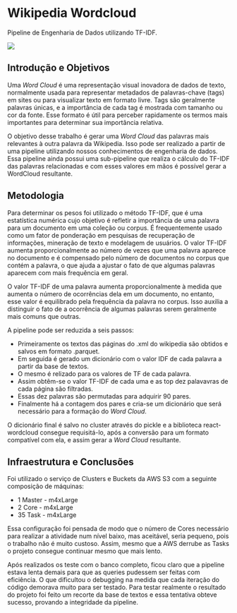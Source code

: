 # **Wikipedia Wordcloud**

Pipeline de Engenharia de Dados utilizando TF-IDF.

![](https://upload.wikimedia.org/wikipedia/commons/8/8a/V_wordcloud_skill.png)

## Introdução e Objetivos

Uma _Word Cloud_ é uma representação visual inovadora de dados de texto, normalmente usada para representar metadados de palavras-chave (tags) em sites ou para visualizar texto em formato livre. Tags são geralmente palavras únicas, e a importância de cada tag é mostrada com tamanho ou cor da fonte. Esse formato é útil para perceber rapidamente os termos mais importantes para determinar sua importância relativa. 

O objetivo desse trabalho é gerar uma _Word Cloud_ das palavras mais relevantes à outra palavra da Wikipedia. Isso pode ser realizado a partir de uma pipeline utilizando nossos conhecimentos de engenharia de dados. Essa pipeline ainda possui uma sub-pipeline que realiza o cálculo do TF-IDF das palavras relacionadas e com esses valores em mãos é possível gerar a WordCloud resultante.

## Metodologia

Para determinar os pesos foi utilizado o método TF-IDF, que é uma estatística numérica cujo objetivo é refletir a importância de uma palavra para um documento em uma coleção ou corpus. É frequentemente usado como um fator de ponderação em pesquisas de recuperação de informações, mineração de texto e modelagem de usuários. O valor TF-IDF aumenta proporcionalmente ao número de vezes que uma palavra aparece no documento e é compensado pelo número de documentos no corpus que contém a palavra, o que ajuda a ajustar o fato de que algumas palavras aparecem com mais frequência em geral.

O valor TF-IDF de uma palavra aumenta proporcionalmente à medida que aumenta o número de ocorrências dela em um documento, no entanto, esse valor é equilibrado pela frequência da palavra no corpus. Isso auxilia a distinguir o fato de a ocorrência de algumas palavras serem geralmente mais comuns que outras.

A pipeline pode ser reduzida a seis passos:

* Primeiramente os textos das páginas do .xml do wikipedia são obtidos e salvos em formato .parquet.
* Em seguida é gerado um dicionário com o valor IDF de cada palavra a partir da base de textos.
* O mesmo é relizado para os valores de TF de cada palavra.
* Assim obtêm-se o valor TF-IDF de cada uma e as top dez palavavras de cada página são filtradas.
* Essas dez palavras são permutadas para adquirir 90 pares.
* Finalmente há a contagem dos pares e cria-se um dicionário que será necessário para a formação do _Word Cloud_.

O dicionário final é salvo no cluster através do pickle e a biblioteca react-wordcloud consegue requisitá-lo, após a conversão para um formato compatível com ela, e assim gerar a _Word Cloud_ resultante.

## Infraestrutura e Conclusões

Foi utilizado o serviço de Clusters e Buckets da AWS S3 com a seguinte composição de máquinas:

* 1 Master - m4xLarge
* 2 Core - m4xLarge
* 35 Task - m4xLarge

Essa configuração foi pensada de modo que o número de Cores necessário para realizar a atividade num nível baixo, mas aceitável, seria pequeno, pois o trabalho não é muito custoso. Assim, mesmo que a AWS derrube as Tasks o projeto consegue continuar mesmo que mais lento.

Após realizados os teste com o banco completo, ficou claro que a pipeline estava lenta demais para que as queries pudessem ser feitas com eficiência. O que dificultou o debugging na medida que cada iteração do código demorava muito para ser testado. Para testar realmente o resultado do projeto foi feito um recorte da base de textos e essa tentativa obteve sucesso, provando a integridade da pipeline.
